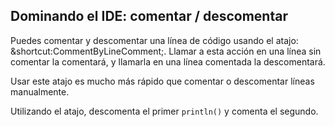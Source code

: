 ## Dominando el IDE: comentar / descomentar

Puedes comentar y descomentar una línea de código usando el atajo:
<span class="shortcut">&shortcut:CommentByLineComment;</span>. Llamar a esta
acción en una línea sin comentar la comentará, y llamarla en una línea comentada
la descomentará.

Usar este atajo es mucho más rápido que comentar o descomentar líneas manualmente.

Utilizando el atajo, descomenta el primer `println()` y comenta el segundo.